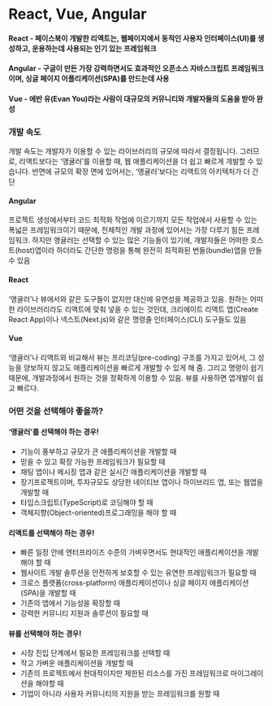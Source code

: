 # React, Vue, Angular
#### React - 페이스북이 개발한 리액트는, 웹페이지에서 동적인 사용자 인터페이스(UI)를 생성하고, 운용하는데 사용되는 인기 있는 프레임워크
#### Angular - 구글이 만든 가장 강력하면서도 효과적인 오픈소스 자바스크립트 프레임워크이며, 싱글 페이지 어플리케이션(SPA)를 만드는데 사용
#### Vue -  에반 유(Evan You)라는 사람이 대규모의 커뮤니티와 개발자들의 도움을 받아 완성

### 개발 속도
개발 속도는 개발자가 이용할 수 있는 라이브러리의 규모에 따라서 결정됩니다. 그러므로, 리액트보다는 ‘앵귤러’를 이용할 때, 웹 애플리케이션을 더 쉽고 빠르게 개발할 수 있습니다. 반면에 규모의 확장 면에 있어서는, ‘앵귤러’보다는 리액트의 아키텍처가 더 간단
#### Angular
프로젝트 생성에서부터 코드 최적화 작업에 이르기까지 모든 작업에서 사용할 수 있는 폭넓은 프레임워크이기 때문에, 전체적인 개발 과정에 있어서는 가장 다루기 힘든 프레임워크. 하지만 앵귤러는 선택할 수 있는 많은 기능들이 있기에, 개발자들은 어떠한 호스트(host)앱이라 하더라도 간단한 명령을 통해 완전히 최적화된 번들(bundle)앱을 만들 수 있음
#### React
‘앵귤러’나 뷰에서와 같은 도구들이 없지만 대신에 유연성을 제공하고 있음. 원하는 어떠한 라이브러리라도 리액트에 맞춰 넣을 수 있는 것인데, 크리에이트 리액트 앱(Create React App)이나 넥스트(Next.js)와 같은 명령줄 인터페이스(CLI) 도구들도 있음
#### Vue
‘앵귤러’나 리액트와 비교해서 뷰는 프리코딩(pre-coding) 구조를 가지고 있어서, 그 성능을 양보하지 않고도 애플리케이션을 빠르게 개발할 수 있게 해 줌. 그리고 명령이 쉽기 때문에, 개발과정에서 원하는 것을 정확하게 이용할 수 있음. 뷰를 사용하면 앱개발이 쉽고 빠르다.

### 어떤 것을 선택해야 좋을까?
#### ‘앵귤러’를 선택해야 하는 경우!
- 기능이 풍부하고 규모가 큰 애플리케이션을 개발할 때
- 믿을 수 있고 확장 가능한 프레임워크가 필요할 때
- 채팅 앱이나 메시징 앱과 같은 실시간 애플리케이션을 개발할 때
- 장기프로젝트이며, 투자규모도 상당한 네이티브 앱이나 하이브리드 앱, 또는 웹앱을 개발할 때
- 타입스크립트(TypeScript)로 코딩해야 할 때
- 객체지향(Object-oriented)프로그래밍을 해야 할 때
#### 리액트를 선택해야 하는 경우!
- 빠른 일정 안에 엔터프라이즈 수준의 가벼우면서도 현대적인 애플리케이션을 개발해야 할 때
- 웹사이트 개발 솔루션을 안전하게 보호할 수 있는 유연한 프레임워크가 필요할 때
- 크로스 플랫폼(cross-platform) 애플리케이션이나 싱글 페이지 애플리케이션(SPA)을 개발할 때
- 기존의 앱에서 기능성을 확장할 때
- 강력한 커뮤니티 지원과 솔루션이 필요할 때
#### 뷰를 선택해야 하는 경우!
- 시장 진입 단계에서 필요한 프레임워크를 선택할 때
- 작고 가벼운 애플리케이션을 개발할 때
- 기존의 프로젝트에서 현대적이지만 제한된 리소스를 가진 프레임워크로 마이그레이션을 해야할 때
- 기업이 아니라 사용자 커뮤니티의 지원을 받는 프레임워크를 원할 때
